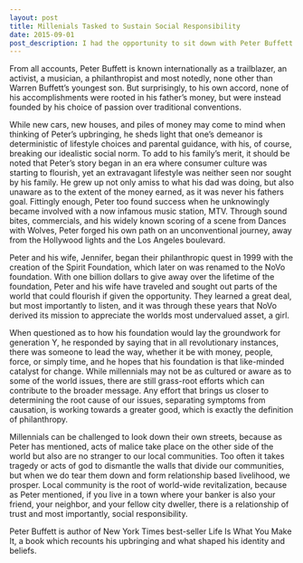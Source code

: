 ```yaml
---
layout: post
title: Millenials Tasked to Sustain Social Responsibility
date: 2015-09-01
post_description: I had the opportunity to sit down with Peter Buffett and discuss what hopes to be his legacy and how the current generation can be a part of it.
---
```

From all accounts, Peter Buffett is known internationally as a trailblazer, an activist, a musician, a philanthropist and most notedly, none other than Warren Buffett’s youngest son. But surprisingly, to his own accord, none of his accomplishments were rooted in his father’s money, but were instead founded by his choice of passion over traditional conventions.

While new cars, new houses, and piles of money may come to mind when thinking of Peter’s upbringing, he sheds light that one’s demeanor is deterministic of lifestyle choices and parental guidance, with his, of course, breaking our idealistic social norm. To add to his family’s merit, it should be noted that Peter’s story began in an era where consumer culture was starting to flourish, yet an extravagant lifestyle was neither seen nor sought by his family. He grew up not only amiss to what his dad was doing, but also unaware as to the extent of the money earned, as it was never his fathers goal. Fittingly enough, Peter too found success when he unknowingly became involved with a now infamous music station, MTV. Through sound bites, commercials, and his widely known scoring of a scene from Dances with Wolves, Peter forged his own path on an unconventional journey, away from the Hollywood lights and the Los Angeles boulevard.

Peter and his wife, Jennifer, began their philanthropic quest in 1999 with the creation of the Spirit Foundation, which later on was renamed to the NoVo foundation. With one billion dollars to give away over the lifetime of the foundation, Peter and his wife have traveled and sought out parts of the world that could flourish if given the opportunity. They learned a great deal, but most importantly to listen, and it was through these years that NoVo derived its mission to appreciate the worlds most undervalued asset, a girl.

When questioned as to how his foundation would lay the groundwork for generation Y, he responded by saying that in all revolutionary instances, there was someone to lead the way, whether it be with money, people, force, or simply time, and he hopes that his foundation is that like-minded catalyst for change. While millennials may not be as cultured or aware as to some of the world issues, there are still grass-root efforts which can contribute to the broader message. Any effort that brings us closer to determining the root cause of our issues, separating symptoms from causation, is working towards a greater good, which is exactly the definition of philanthropy.

Millennials can be challenged to look down their own streets, because as Peter has mentioned, acts of malice take place on the other side of the world but also are no stranger to our local communities. Too often it takes tragedy or acts of god to dismantle the walls that divide our communities, but when we do tear them down and form relationship based livelihood, we prosper. Local community is the root of world-wide revitalization, because as Peter mentioned, if you live in a town where your banker is also your friend, your neighbor, and your fellow city dweller, there is a relationship of trust and most importantly, social responsibility.

Peter Buffett is author of New York Times best-seller Life Is What You Make It, a book which recounts his upbringing and what shaped his identity and beliefs. 
